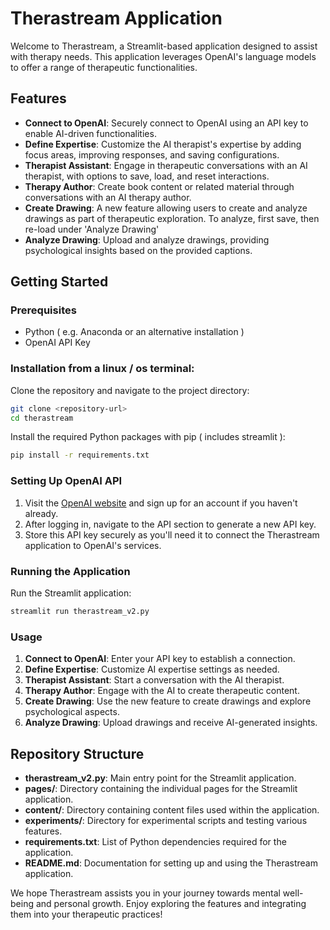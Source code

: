 # Therastream Application

Welcome to Therastream, a Streamlit-based application designed to assist with therapy needs. This application leverages OpenAI's language models to offer a range of therapeutic functionalities.

## Features

- **Connect to OpenAI**: Securely connect to OpenAI using an API key to enable AI-driven functionalities.
- **Define Expertise**: Customize the AI therapist's expertise by adding focus areas, improving responses, and saving configurations.
- **Therapist Assistant**: Engage in therapeutic conversations with an AI therapist, with options to save, load, and reset interactions.
- **Therapy Author**: Create book content or related material through conversations with an AI therapy author.
- **Create Drawing**: A new feature allowing users to create and analyze drawings as part of therapeutic exploration. To analyze, first save, then re-load under 'Analyze Drawing'
- **Analyze Drawing**: Upload and analyze drawings, providing psychological insights based on the provided captions.


## Getting Started

### Prerequisites

- Python ( e.g. Anaconda or an alternative installation )
- OpenAI API Key

### Installation from a linux / os terminal:

Clone the repository and navigate to the project directory:

```bash
git clone <repository-url>
cd therastream
```

Install the required Python packages with pip ( includes streamlit ):

```bash
pip install -r requirements.txt
```

### Setting Up OpenAI API

1. Visit the [OpenAI website](https://openai.com/) and sign up for an account if you haven't already.
2. After logging in, navigate to the API section to generate a new API key.
3. Store this API key securely as you'll need it to connect the Therastream application to OpenAI's services.

### Running the Application

Run the Streamlit application:

```bash
streamlit run therastream_v2.py
```

### Usage

1. **Connect to OpenAI**: Enter your API key to establish a connection.
2. **Define Expertise**: Customize AI expertise settings as needed.
3. **Therapist Assistant**: Start a conversation with the AI therapist.
4. **Therapy Author**: Engage with the AI to create therapeutic content.
5. **Create Drawing**: Use the new feature to create drawings and explore psychological aspects.
6. **Analyze Drawing**: Upload drawings and receive AI-generated insights.

## Repository Structure

- **therastream_v2.py**: Main entry point for the Streamlit application.
- **pages/**: Directory containing the individual pages for the Streamlit application.
- **content/**: Directory containing content files used within the application.
- **experiments/**: Directory for experimental scripts and testing various features.
- **requirements.txt**: List of Python dependencies required for the application.
- **README.md**: Documentation for setting up and using the Therastream application.

We hope Therastream assists you in your journey towards mental well-being and personal growth. Enjoy exploring the features and integrating them into your therapeutic practices!
